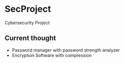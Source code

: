 # SecProject
Cybersecurity Project
## Current thought 
- Password manager with password strength analyzer
- Encryption Software with compression
